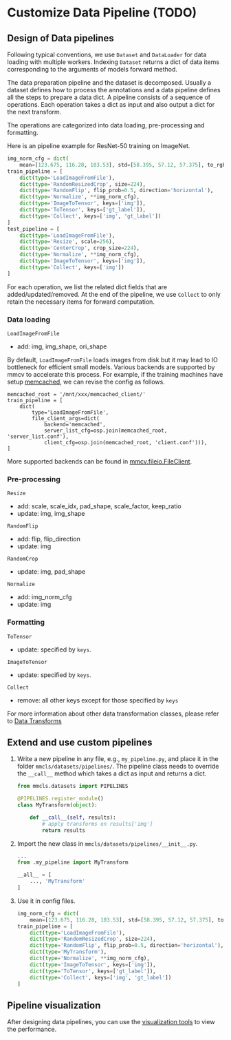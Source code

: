 # Customize Data Pipeline (TODO)

## Design of Data pipelines

Following typical conventions, we use `Dataset` and `DataLoader` for data loading
with multiple workers. Indexing `Dataset` returns a dict of data items corresponding to
the arguments of models forward method.

The data preparation pipeline and the dataset is decomposed. Usually a dataset
defines how to process the annotations and a data pipeline defines all the steps to prepare a data dict.
A pipeline consists of a sequence of operations. Each operation takes a dict as input and also output a dict for the next transform.

The operations are categorized into data loading, pre-processing and formatting.

Here is an pipeline example for ResNet-50 training on ImageNet.

```python
img_norm_cfg = dict(
    mean=[123.675, 116.28, 103.53], std=[58.395, 57.12, 57.375], to_rgb=True)
train_pipeline = [
    dict(type='LoadImageFromFile'),
    dict(type='RandomResizedCrop', size=224),
    dict(type='RandomFlip', flip_prob=0.5, direction='horizontal'),
    dict(type='Normalize', **img_norm_cfg),
    dict(type='ImageToTensor', keys=['img']),
    dict(type='ToTensor', keys=['gt_label']),
    dict(type='Collect', keys=['img', 'gt_label'])
]
test_pipeline = [
    dict(type='LoadImageFromFile'),
    dict(type='Resize', scale=256),
    dict(type='CenterCrop', crop_size=224),
    dict(type='Normalize', **img_norm_cfg),
    dict(type='ImageToTensor', keys=['img']),
    dict(type='Collect', keys=['img'])
]
```

For each operation, we list the related dict fields that are added/updated/removed.
At the end of the pipeline, we use `Collect` to only retain the necessary items for forward computation.

### Data loading

`LoadImageFromFile`

- add: img, img_shape, ori_shape

By default, `LoadImageFromFile` loads images from disk but it may lead to IO bottleneck for efficient small models.
Various backends are supported by mmcv to accelerate this process. For example, if the training machines have setup
[memcached](https://memcached.org/), we can revise the config as follows.

```
memcached_root = '/mnt/xxx/memcached_client/'
train_pipeline = [
    dict(
        type='LoadImageFromFile',
        file_client_args=dict(
            backend='memcached',
            server_list_cfg=osp.join(memcached_root, 'server_list.conf'),
            client_cfg=osp.join(memcached_root, 'client.conf'))),
]
```

More supported backends can be found in [mmcv.fileio.FileClient](https://github.com/open-mmlab/mmcv/blob/master/mmcv/fileio/file_client.py).

### Pre-processing

`Resize`

- add: scale, scale_idx, pad_shape, scale_factor, keep_ratio
- update: img, img_shape

`RandomFlip`

- add: flip, flip_direction
- update: img

`RandomCrop`

- update: img, pad_shape

`Normalize`

- add: img_norm_cfg
- update: img

### Formatting

`ToTensor`

- update: specified by `keys`.

`ImageToTensor`

- update: specified by `keys`.

`Collect`

- remove: all other keys except for those specified by `keys`

For more information about other data transformation classes, please refer to [Data Transforms](mmcls.datasets.transforms)

## Extend and use custom pipelines

1. Write a new pipeline in any file, e.g., `my_pipeline.py`, and place it in
   the folder `mmcls/datasets/pipelines/`. The pipeline class needs to override
   the `__call__` method which takes a dict as input and returns a dict.

   ```python
   from mmcls.datasets import PIPELINES

   @PIPELINES.register_module()
   class MyTransform(object):

       def __call__(self, results):
           # apply transforms on results['img']
           return results
   ```

2. Import the new class in `mmcls/datasets/pipelines/__init__.py`.

   ```python
   ...
   from .my_pipeline import MyTransform

   __all__ = [
       ..., 'MyTransform'
   ]
   ```

3. Use it in config files.

   ```python
   img_norm_cfg = dict(
       mean=[123.675, 116.28, 103.53], std=[58.395, 57.12, 57.375], to_rgb=True)
   train_pipeline = [
       dict(type='LoadImageFromFile'),
       dict(type='RandomResizedCrop', size=224),
       dict(type='RandomFlip', flip_prob=0.5, direction='horizontal'),
       dict(type='MyTransform'),
       dict(type='Normalize', **img_norm_cfg),
       dict(type='ImageToTensor', keys=['img']),
       dict(type='ToTensor', keys=['gt_label']),
       dict(type='Collect', keys=['img', 'gt_label'])
   ]
   ```

## Pipeline visualization

After designing data pipelines, you can use the [visualization tools](../user_guides/visualization.md) to view the performance.
